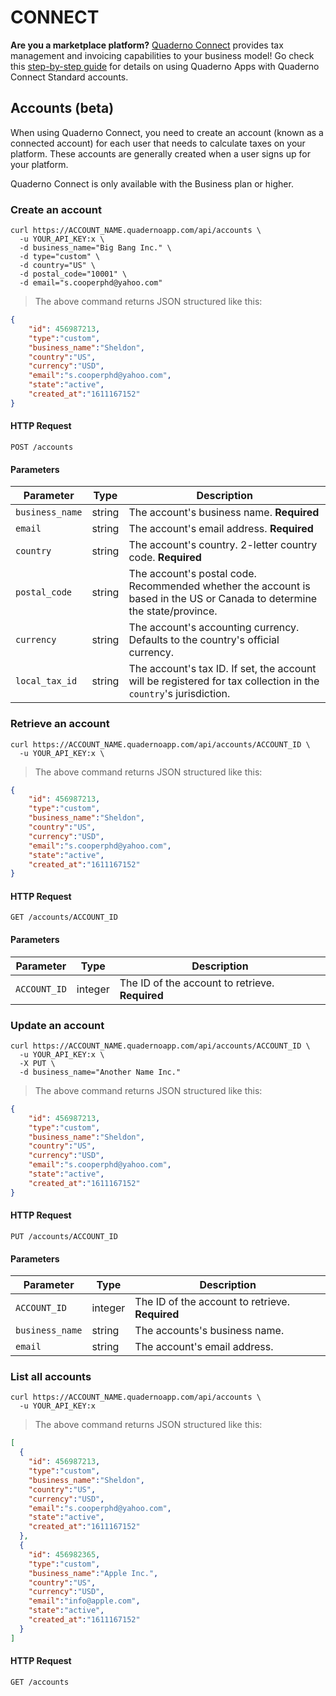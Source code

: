 # CONNECT 

<strong>Are you a marketplace platform?</strong> <a href="https://support.quaderno.io/quaderno-connect" target="_blank">Quaderno Connect</a> provides tax management and invoicing capabilities to your business model! Go check this <a href="https://support.quaderno.io/integrating-connect-with-standard-accounts" target="_blank">step-by-step guide</a> for details on using Quaderno Apps with Quaderno Connect Standard accounts.

## Accounts (beta)

When using Quaderno Connect, you need to create an account (known as a connected account) for each user that needs to calculate taxes on your platform. These accounts are generally created when a user signs up for your platform.

<aside class="notice">
  Quaderno Connect is only available with the Business plan or higher.
</aside>

### Create an account

```shell
curl https://ACCOUNT_NAME.quadernoapp.com/api/accounts \
  -u YOUR_API_KEY:x \
  -d business_name="Big Bang Inc." \
  -d type="custom" \
  -d country="US" \
  -d postal_code="10001" \
  -d email="s.cooperphd@yahoo.com"
```

> The above command returns JSON structured like this:

```json
{
    "id": 456987213,
    "type":"custom",
    "business_name":"Sheldon",
    "country":"US",
    "currency":"USD",
    "email":"s.cooperphd@yahoo.com",
    "state":"active",
    "created_at":"1611167152"
}
```

#### HTTP Request

`POST /accounts`

#### Parameters

Parameter               | Type      | Description
------------------------|-----------|----------------------------------------------------------------------------
`business_name`         | string    | The account's business name. **Required**
`email`                 | string    | The account's email address. **Required**
`country`               | string    | The account's country. 2-letter country code. **Required**
`postal_code`           | string    | The account's postal code. Recommended whether the account is based in the US or Canada to determine the state/province.
`currency`              | string    | The account's accounting currency. Defaults to the country's official currency.
`local_tax_id`          | string    | The account's tax ID. If set, the account will be registered for tax collection in the `country`'s jurisdiction.

### Retrieve an account

```shell
curl https://ACCOUNT_NAME.quadernoapp.com/api/accounts/ACCOUNT_ID \
  -u YOUR_API_KEY:x \
```

> The above command returns JSON structured like this:

```json
{
    "id": 456987213,
    "type":"custom",
    "business_name":"Sheldon",
    "country":"US",
    "currency":"USD",
    "email":"s.cooperphd@yahoo.com",
    "state":"active",
    "created_at":"1611167152"
}
```

#### HTTP Request

`GET /accounts/ACCOUNT_ID`

#### Parameters

Parameter               | Type      | Description
------------------------|-----------|----------------------------------------------------------------------------
`ACCOUNT_ID`            | integer   | The ID of the account to retrieve. **Required**

### Update an account

```shell
curl https://ACCOUNT_NAME.quadernoapp.com/api/accounts/ACCOUNT_ID \
  -u YOUR_API_KEY:x \
  -X PUT \
  -d business_name="Another Name Inc."
```

> The above command returns JSON structured like this:

```json
{
    "id": 456987213,
    "type":"custom",
    "business_name":"Sheldon",
    "country":"US",
    "currency":"USD",
    "email":"s.cooperphd@yahoo.com",
    "state":"active",
    "created_at":"1611167152"
}
```

#### HTTP Request

`PUT /accounts/ACCOUNT_ID`

#### Parameters

Parameter               | Type      | Description
------------------------|-----------|----------------------------------------------------------------------------
`ACCOUNT_ID`            | integer   | The ID of the account to retrieve. **Required**
`business_name`         | string    | The accounts's business name.
`email`                 | string    | The account's email address.

### List all accounts

```shell
curl https://ACCOUNT_NAME.quadernoapp.com/api/accounts \
  -u YOUR_API_KEY:x
```

> The above command returns JSON structured like this:

```json
[
  {
    "id": 456987213,
    "type":"custom",
    "business_name":"Sheldon",
    "country":"US",
    "currency":"USD",
    "email":"s.cooperphd@yahoo.com",
    "state":"active",
    "created_at":"1611167152"
  },
  {
    "id": 456982365,
    "type":"custom",
    "business_name":"Apple Inc.",
    "country":"US",
    "currency":"USD",
    "email":"info@apple.com",
    "state":"active",
    "created_at":"1611167152"
  }
]
```

#### HTTP Request

`GET /accounts`

